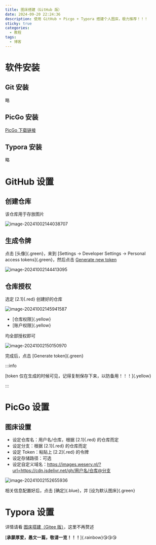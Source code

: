 ```yaml
---
title: 图床搭建（GitHub 版）
date: 2024-09-20 22:24:36
description: 使用 GitHub + Picgo + Typora 搭建个人图床，极力推荐！！！
sticky: true
categories: 
  - 教程
tags: 
  - 博客
---
```


# 软件安装
## Git 安装
略
## PicGo 安装
[PicGo 下载链接](https://github.com/Molunerfinn/PicGo/releases/)

## Typora 安装
略
# GitHub 设置
## 创建仓库
该仓库用于存放图片

![image-20241002144038707](https://images.weserv.nl/?url=https://cdn.jsdelivr.net/gh/slx-world/blog-images@master/image-20241002144038707.png)

## 生成令牌

点击 [头像]{.green}，来到 [Settings -> Developer Settings -> Personal access tokens]{.green}，然后点击 [Generate new token](https://github.com/settings/personal-access-tokens/new)

![image-20241002144413095](https://images.weserv.nl/?url=https://cdn.jsdelivr.net/gh/slx-world/blog-images@master/image-20241002144413095.png)

## 仓库授权

选定 [2.1]{.red} 创建好的仓库

![image-20241002145941587](https://images.weserv.nl/?url=https://cdn.jsdelivr.net/gh/slx-world/blog-images@master/image-20241002145941587.png)

- [仓库权限]{.yellow}
- [账户权限]{.yellow}

均全部授权即可

![image-20241002150150970](https://images.weserv.nl/?url=https://cdn.jsdelivr.net/gh/slx-world/blog-images@master/image-20241002150150970.png)

完成后，点击 [Generate token]{.green}

:::info

[token 仅在生成的时候可见，记得复制保存下来，以防备用！！！]{.yellow}

:::

# PicGo 设置

## 图床设置

- 设定仓库名：用户名/仓库，根据 [2.1]{.red} 的仓库而定
- 设定分支：根据 [2.1]{.red} 的仓库而定
- 设定 Token：粘贴上 [2.2]{.red} 的令牌
- 设定存储路径：可选
- 设定自定义域名：https://images.weserv.nl/?url=https://cdn.jsdelivr.net/gh/用户名/仓库@分支

![image-20241002152655936](https://images.weserv.nl/?url=https://cdn.jsdelivr.net/gh/slx-world/blog-images@master/image-20241002152655936.png)

相关信息配置好后，点击 [确定]{.blue}，并 [设为默认图床]{.green}

# Typora 设置

详情请看 [图床搭建（Gitee 版）](https://slx-world.top/tutorial/blog/gitee-typora-picgo/)，这里不再赘述





[**承蒙厚爱，愚文一篇，敬请一览！！！**]{.rainbow}:kissing_heart::kissing_heart::kissing_heart:
